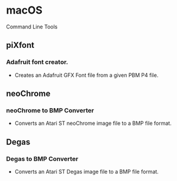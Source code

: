 # macOS
 Command Line Tools

## piXfont
### Adafruit font creator.
- Creates an Adafruit GFX Font file from a given PBM P4 file.


## neoChrome
### neoChrome to BMP Converter
- Converts an Atari ST neoChrome image file to a BMP file format.


## Degas
### Degas to BMP Converter
- Converts an Atari ST Degas image file to a BMP file format.
